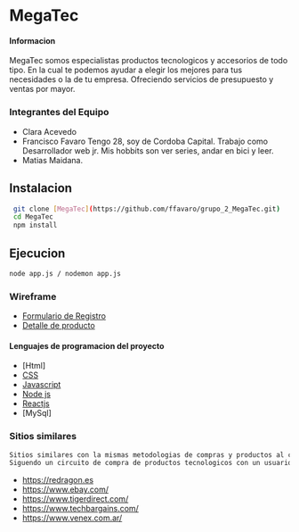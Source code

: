 # MegaTec

#### Informacion
MegaTec somos especialistas productos tecnologicos y accesorios de todo tipo. En la cual te podemos ayudar a elegir los mejores para tus necesidades o la de tu empresa. Ofreciendo servicios de presupuesto y ventas por mayor.

### Integrantes del Equipo
- Clara Acevedo
- Francisco Favaro
	Tengo 28, soy de Cordoba Capital. Trabajo como Desarrollador web jr. Mis hobbits son ver series, andar en bici y leer.
- Matias Maidana.

## Instalacion
```sh
 git clone [MegaTec](https://github.com/ffavaro/grupo_2_MegaTec.git)
 cd MegaTec
 npm install
```

## Ejecucion 
 ```sh
 node app.js / nodemon app.js
```

### Wireframe
- [Formulario de Registro](https://wireframe.cc/SvIXBE)
- [Detalle de producto](https://wireframe.cc/pro/pp/313a331a0547985)

#### Lenguajes de programacion del proyecto
- [Html]
- [CSS](https://developer.mozilla.org/es/docs/Web/CSS)
- [Javascript](https://developer.mozilla.org/es/docs/Web/JavaScript)
- [Node js](https://nodejs.org/en/)
- [Reactjs](https://es.reactjs.org/) 
- [MySql]

### Sitios similares
 ```sh
 Sitios similares con la mismas metodologias de compras y productos al cual apuntoa Megatec. 
 Siguendo un circuito de compra de productos tecnologicos con un usuario, con carrito de ventas y el proceso de compra.
```
- https://redragon.es
- https://www.ebay.com/
- https://www.tigerdirect.com/
- https://www.techbargains.com/
- https://www.venex.com.ar/